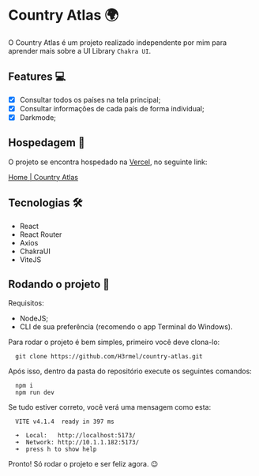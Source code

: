 # Country Atlas 🌍

O Country Atlas é um projeto realizado independente por mim para aprender mais sobre a UI Library `Chakra UI`.

## Features 💻

- [x] Consultar todos os países na tela principal;
- [x] Consultar informações de cada país de forma individual;
- [x] Darkmode;

## Hospedagem 🏨

O projeto se encontra hospedado na [Vercel](https://vercel.com), no seguinte link:

[Home | Country Atlas](https://country-atlas.vercel.app/)

## Tecnologias 🛠️

- React
- React Router 
- Axios
- ChakraUI
- ViteJS

## Rodando o projeto 🚀  

Requisitos:
- NodeJS;
- CLI de sua preferência (recomendo o app Terminal do Windows).

Para rodar o projeto é bem simples, primeiro você deve clona-lo:

```
  git clone https://github.com/H3rmel/country-atlas.git
```

Após isso, dentro da pasta do repositório execute os seguintes comandos:

```
  npm i
  npm run dev
```

Se tudo estiver correto, você verá uma mensagem como esta:

```
  VITE v4.1.4  ready in 397 ms

  ➜  Local:   http://localhost:5173/
  ➜  Network: http://10.1.1.182:5173/
  ➜  press h to show help
```

Pronto! Só rodar o projeto e ser feliz agora. 😉
